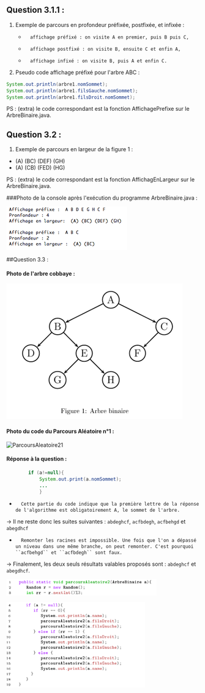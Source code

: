## Question 3.1.1 :

1. Exemple de parcours en profondeur préfixée, postfixée, et infixée : 
    -		affichage préfixé : on visite A en premier, puis B puis C,
    -		affichage postfixé : on visite B, ensuite C et enfin A,
    -		affichage infixé : on visite B, puis A et enfin C.

2. Pseudo code affichage préfixé pour l'arbre ABC :

```java
System.out.println(arbre1.nomSommet); 
System.out.println(arbre1.filsGauche.nomSommet);
System.out.println(arbre1.filsDroit.nomSommet);
```
PS : (extra) le code correspondant est la fonction AffichagePrefixe sur le ArbreBinaire.java.

## Question 3.2 :
1. Exemple de parcours en largeur de la figure 1 : 

* (A) (BC) (DEF) (GH)
* (A) (CB) (FED) (HG)

PS : (extra) le code correspondant est la fonction AffichagEnLargeur sur le ArbreBinaire.java.

###Photo de la console après l'exécution du programme ArbreBinaire.java : 

![ArbreBinaire](https://github.com/ArnaudRib/TD6/blob/master/Photos/ArbreBinaire.png)

##Question 3.3 :

#### Photo de l'arbre cobbaye : 

![ArbreFig1](https://github.com/ArnaudRib/TD6/blob/master/Photos/ArbreFig1.png)

#### Photo du code du Parcours Aléatoire n°1 :

![ParcoursAleatoire21](https://github.com/ArnaudRib/TD6/blob/master/Photos/ParcoursAléatoire.png)

#### Réponse à la question :

```java
		if (a!=null){
			System.out.print(a.nomSommet);
			...
			}
```


-		Cette partie du code indique que la première lettre de la réponse de l'algorithme est obligatoirement A, le sommet de l'arbre.

-> Il ne reste donc les suites suivantes : ``abdeghcf``, ``acfbdegh``,  ``acfbehgd`` et ``abegdhcf``

-		Remonter les racines est impossible. Une fois que l'on a dépassé un niveau dans une même branche, on peut remonter. C'est pourquoi ``acfbehgd`` et ``acfbdegh`` sont faux.

-> Finalement, les deux seuls résultats valables proposés sont : ``abdeghcf`` et ``abegdhcf``.


![ParcoursAleatoire21](https://github.com/ArnaudRib/TD6/blob/master/Photos/ParcoursAleatoire21.png)

![ParcoursAleatoire22](https://github.com/ArnaudRib/TD6/blob/master/Photos/ParcoursAleatoire22.png)

